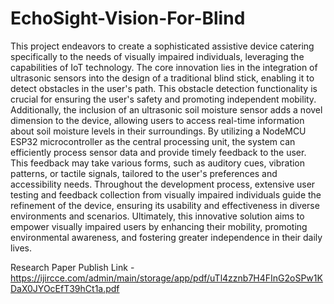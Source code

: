 # EchoSight-Vision-For-Blind


This project endeavors to create a sophisticated assistive device catering specifically to the needs of
visually impaired individuals, leveraging the capabilities of IoT technology. The core innovation lies
in the integration of ultrasonic sensors into the design of a traditional blind stick, enabling it to detect
obstacles in the user's path. This obstacle detection functionality is crucial for ensuring the user's
safety and promoting independent mobility. Additionally, the inclusion of an ultrasonic soil moisture
sensor adds a novel dimension to the device, allowing users to access real-time information about
soil moisture levels in their surroundings. By utilizing a NodeMCU ESP32 microcontroller as the
central processing unit, the system can efficiently process sensor data and provide timely feedback to
the user. This feedback may take various forms, such as auditory cues, vibration patterns, or tactile
signals, tailored to the user's preferences and accessibility needs. Throughout the development
process, extensive user testing and feedback collection from visually impaired individuals guide the
refinement of the device, ensuring its usability and effectiveness in diverse environments and
scenarios. Ultimately, this innovative solution aims to empower visually impaired users by
enhancing their mobility, promoting environmental awareness, and fostering greater independence in
their daily lives.

Research Paper Publish Link - https://ijircce.com/admin/main/storage/app/pdf/uTl4zznb7H4FInG2oSPw1KDaX0JYOcEfT39hCt1a.pdf
